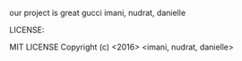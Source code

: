 our project is great
gucci
imani, nudrat, danielle
 

LICENSE:

MIT LICENSE
Copyright (c) <2016> <imani, nudrat, danielle>